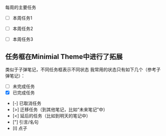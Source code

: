 每周的主要任务

- [ ] 本周任务1
- [ ] 本周任务2
- [ ] 本周任务3





## 任务框在Minimial Theme中进行了拓展
类似于子弹笔记，不同任务框表示不同状态
我常用的状态只有如下几个（参考子弹笔记）：
- [ ] 未完成任务
- [x] 已完成任务
- [-] 已取消任务
- [>] 迁移任务（到其他笔记，比如“未来笔记”中）
- [<] 延后的任务（比如到明天的笔记中）
- ["] 引言/名句
- [I] 点子
